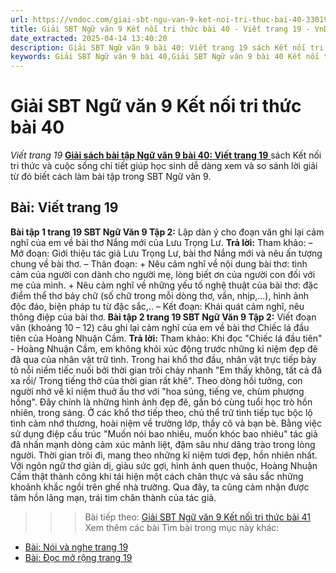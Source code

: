 ```yaml
---
url: https://vndoc.com/giai-sbt-ngu-van-9-ket-noi-tri-thuc-bai-40-330195
title: Giải SBT Ngữ văn 9 Kết nối tri thức bài 40 - Viết trang 19 - VnDoc.com
date_extracted: 2025-04-14 13:40:20
description: Giải SBT Ngữ văn 9 bài 40: Viết trang 19 sách Kết nối tri thức có đáp án chi tiết cho các bạn cùng tham khảo.
keywords: Giải SBT Ngữ văn 9 bài 40,Giải SBT Ngữ văn 9 bài 40 Kết nối tri thức,Giải sách bài tập Ngữ văn KNTT lớp 9,Ngữ văn lớp 9 Kết nối tri thức,giải bài tập ngữ văn lớp 9,bài Viết trang 19,giải SBT ngữ văn 9 KNTT trang 19
---
```


# Giải SBT Ngữ văn 9 Kết nối tri thức bài 40
 _Viết trang 19_
[**Giải sách bài tập Ngữ văn 9 bài 40: Viết trang 19** ](<https://vndoc.com/giai-sbt-ngu-van-9-ket-noi-tri-thuc-bai-40-330195>)sách Kết nối tri thức và cuộc sống chi tiết giúp học sinh dễ dàng xem và so sánh lời giải từ đó biết cách làm bài tập trong SBT Ngữ văn 9.
## Bài: Viết trang 19
**Bài tập 1 trang 19 SBT Ngữ Văn 9 Tập 2:** Lập dàn ý cho đoạn văn ghi lại cảm nghĩ của em về bài thơ Nắng mới của Lưu Trọng Lư.
**Trả lời:**
Tham khảo:
– Mở đoạn: Giới thiệu tác giả Lưu Trọng Lư, bài thơ Nắng mới và nêu ấn tượng chung về bài thơ.
– Thân đoạn:
\+ Nêu cảm nghĩ về nội dung bài thơ: tình cảm của người con dành cho người mẹ, lòng biết ơn của người con đối với mẹ của mình.
\+ Nêu cảm nghĩ về những yếu tố nghệ thuật của bài thơ: đặc điểm thể thơ bảy chữ \(số chữ trong mỗi dòng thơ, vần, nhịp,...\), hình ảnh độc đáo, biện pháp tu từ đặc sắc,..
– Kết đoạn: Khái quát cảm nghĩ, nêu thông điệp của bài thơ.
**Bài tập 2 trang 19 SBT Ngữ Văn 9 Tập 2:** Viết đoạn văn \(khoảng 10 – 12\) câu ghi lại cảm nghĩ của em về bài thơ Chiếc lá đầu tiên của Hoàng Nhuận Cầm.
**Trả lời:**
Tham khảo:
Khi đọc "Chiếc lá đầu tiên" - Hoàng Nhuận Cầm, em không khỏi xúc động trước những kỉ niệm đẹp đẽ đã qua của nhân vật trữ tình. Trong hai khổ thơ đầu, nhân vật trực tiếp bày tỏ nỗi niềm tiếc nuối bởi thời gian trôi chảy nhanh "Em thấy không, tất cả đã xa rồi/ Trong tiếng thở của thời gian rất khẽ". Theo dòng hồi tưởng, con người nhớ về kỉ niệm thuở ấu thơ với "hoa súng, tiếng ve, chùm phượng hồng". Đây chính là những hình ảnh đẹp đẽ, gắn bó cùng tuổi học trò hồn nhiên, trong sáng. Ở các khổ thơ tiếp theo, chủ thể trữ tình tiếp tục bộc lộ tình cảm nhớ thương, hoài niệm về trường lớp, thầy cô và bạn bè. Bằng việc sử dụng điệp cấu trúc "Muốn nói bao nhiêu, muốn khóc bao nhiêu" tác giả đã nhấn mạnh dòng cảm xúc mãnh liệt, đậm sâu như dâng trào trong lòng người. Thời gian trôi đi, mang theo những kỉ niệm tươi đẹp, hồn nhiên nhất. Với ngôn ngữ thơ giản dị, giàu sức gợi, hình ảnh quen thuộc, Hoàng Nhuận Cầm thật thành công khi tái hiện một cách chân thực và sâu sắc những khoảnh khắc ngồi trên ghế nhà trường. Qua đây, ta cũng cảm nhận được tâm hồn lãng mạn, trái tim chân thành của tác giả.
>>> Bài tiếp theo: [Giải SBT Ngữ văn 9 Kết nối tri thức bài 41](<https://vndoc.com/giai-sbt-ngu-van-9-ket-noi-tri-thuc-bai-41-330196>)
Xem thêm các bài Tìm bài trong mục này khác:
  * [Bài: Nói và nghe trang 19](</giai-sbt-ngu-van-9-ket-noi-tri-thuc-bai-41-330196>)
  * [Bài: Đọc mở rộng trang 19](</giai-sbt-ngu-van-9-ket-noi-tri-thuc-bai-42-330198>)


